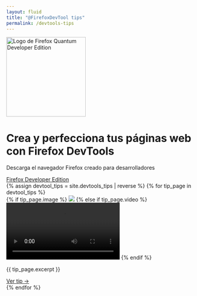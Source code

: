 ```yaml
---
layout: fluid
title: "@FirefoxDevTool tips"
permalink: /devtools-tips
---
```


<div class="jumbotron jumbotron-fluid">
    <div class="container">
        <div class="d-flex align-items-center flex-column flex-md-row">
            <img src="{{ site.url }}/assets/images/mozilla/logo-developer-quantum.png" height="210"
                 alt="Logo de Firefox Quantum Developer Edition">
            <div class="pl-md-2 text-center text-md-left">
                <h1 class="text-dark">Crea y perfecciona tus páginas web con Firefox DevTools</h1>
                <p class="lead text-primary">Descarga el navegador Firefox creado para desarrolladores</p>
                <a class="btn btn-info btn-lg" href="https://www.mozilla.org/firefox/developer/" role="button" target="_blank">
                    Firefox Developer Edition
                </a>
            </div>
        </div>
    </div>
</div>

<div class="container">
    <div class="card-columns">
        {% assign devtool_tips = site.devtools_tips | reverse %}
        {% for tip_page in devtool_tips %}
            <div class="card bg-light border-{% cycle 'primary', 'secondary', 'success', 'info', 'warning', 'danger' %}">
                {% if tip_page.image %}
                    <img class="card-img" src="{{ tip_page.image }}">
                {% else if tip_page.video %}
                    <video class="card-img" src="{{ tip_page.video }}" autoplay></video>
                {% endif %}
                <div class="card-body">
                    <p class="card-text">
                        {{ tip_page.excerpt }}
                    </p>
                    <div class="text-right">
                        <a href="{{ tip_page.url }}" class="card-link">
                            Ver tip <span aria-hidden="true">&rarr;</span>
                        </a>
                    </div>
                </div>
            </div>
        {% endfor %}
    </div>
</div>

